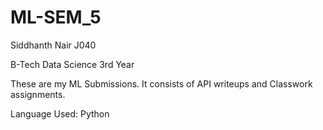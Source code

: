 # ML-SEM_5

Siddhanth Nair
J040

B-Tech Data Science 3rd Year

These are my ML Submissions. It consists of API writeups and Classwork assignments.

Language Used:
Python
